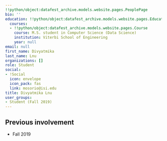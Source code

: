 ```yaml
---
!!python/object:datafest_archive.models.website.pages.PeoplePage
bio: ''
education: !!python/object:datafest_archive.models.website.pages.Education
  courses:
  - !!python/object:datafest_archive.models.website.pages.Course
    course: M.S. student in Computer Science (Data Science)
    institution: Viterbi School of Engineering
    year: null
email: null
first_name: Divyatmika
last_name: Lnu
organizations: []
role: Student
social:
- !Social
  icon: envelope
  icon_pack: fas
  link: mosorio@isi.edu
title: Divyatmika Lnu
user_groups:
- Student (Fall 2019)
---
```



## Previous involvement

* Fall 2019

